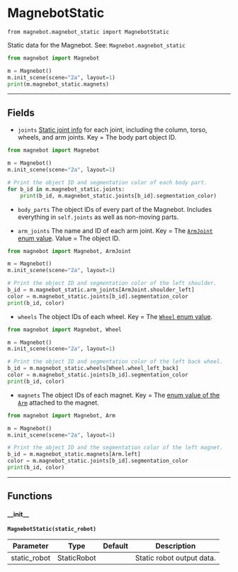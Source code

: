 # MagnebotStatic

`from magnebot.magnebot_static import MagnebotStatic`

Static data for the Magnebot. See: `Magnebot.magnebot_static`

```python
from magnebot import Magnebot

m = Magnebot()
m.init_scene(scene="2a", layout=1)
print(m.magnebot_static.magnets)
```

***

## Fields

- `joints` [Static joint info](joint_static.md) for each joint, including the column, torso, wheels, and arm joints.
Key = The body part object ID.

```python
from magnebot import Magnebot

m = Magnebot()
m.init_scene(scene="2a", layout=1)

# Print the object ID and segmentation color of each body part.
for b_id in m.magnebot_static.joints:
    print(b_id, m.magnebot_static.joints[b_id].segmentation_color)
```

- `body_parts` The object IDs of every part of the Magnebot. Includes everything in `self.joints` as well as non-moving parts.

- `arm_joints` The name and ID of each arm joint. Key = The [`ArmJoint` enum value](arm_joint.md). Value = The object ID.

```python
from magnebot import Magnebot, ArmJoint

m = Magnebot()
m.init_scene(scene="2a", layout=1)

# Print the object ID and segmentation color of the left shoulder.
b_id = m.magnebot_static.arm_joints[ArmJoint.shoulder_left]
color = m.magnebot_static.joints[b_id].segmentation_color
print(b_id, color)
```

- `wheels` The object IDs of each wheel. Key = The [`Wheel` enum value](wheel.md).

```python
from magnebot import Magnebot, Wheel

m = Magnebot()
m.init_scene(scene="2a", layout=1)

# Print the object ID and segmentation color of the left back wheel.
b_id = m.magnebot_static.wheels[Wheel.wheel_left_back]
color = m.magnebot_static.joints[b_id].segmentation_color
print(b_id, color)
```

- `magnets` The object IDs of each magnet. Key = The [enum value of the `Arm`](arm.md) attached to the magnet.

```python
from magnebot import Magnebot, Arm

m = Magnebot()
m.init_scene(scene="2a", layout=1)

# Print the object ID and the segmentation color of the left magnet.
b_id = m.magnebot_static.magnets[Arm.left]
color = m.magnebot_static.joints[b_id].segmentation_color
print(b_id, color)
```

***

## Functions

#### \_\_init\_\_

**`MagnebotStatic(static_robot)`**

| Parameter | Type | Default | Description |
| --- | --- | --- | --- |
| static_robot |  StaticRobot |  | Static robot output data. |


